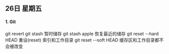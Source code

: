 ## 26日 星期五
#### 1. Git
git revert <commit>
git stash 暂时储存
git stash apple 恢复最近的储存
git reset --hard HEAD 重设(reset) 索引和工作目录
git reset --soft HEAD 缓存区和工作目录都不会被改变